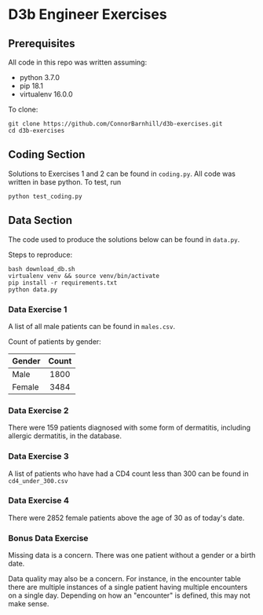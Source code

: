 # D3b Engineer Exercises

## Prerequisites
All code in this repo was written assuming: 
- python 3.7.0
- pip 18.1
- virtualenv 16.0.0

To clone:
```
git clone https://github.com/ConnorBarnhill/d3b-exercises.git
cd d3b-exercises
```

## Coding Section
Solutions to Exercises 1 and 2 can be found in `coding.py`. All code was written in base python. To test, run
```shell
python test_coding.py
```


## Data Section
The code used to produce the solutions below can be found in `data.py`.

Steps to reproduce:
```
bash download_db.sh
virtualenv venv && source venv/bin/activate
pip install -r requirements.txt
python data.py
```

### Data Exercise 1

A list of all male patients can be found in `males.csv`.

Count of patients by gender:

| Gender | Count |
| ------ |:-----:|
| Male   | 1800  |
| Female | 3484  |

### Data Exercise 2

There were 159 patients diagnosed with some form of dermatitis, including allergic dermatitis, in the database.

### Data Exercise 3

A list of patients who have had a CD4 count less than 300 can be found in `cd4_under_300.csv`

### Data Exercise 4

There were 2852 female patients above the age of 30 as of today's date.

### Bonus Data Exercise
Missing data is a concern. There was one patient without a gender or a birth date. 

Data quality may also be a concern. For instance, in the encounter table there are multiple instances of a single patient having multiple encounters on a single day. Depending on how an "encounter" is defined, this may not make sense. 

